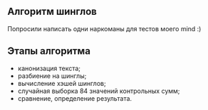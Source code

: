 Алгоритм шинглов
----------------

Попросили написать одни наркоманы для тестов моего mind :)

Этапы алгоритма
-------------------------------------------------------

*	канонизация текста;
*	разбиение на шинглы;
*	вычисление хэшей шинглов;
*	случайная выборка 84 значений контрольных сумм;
*	сравнение, определение результата.